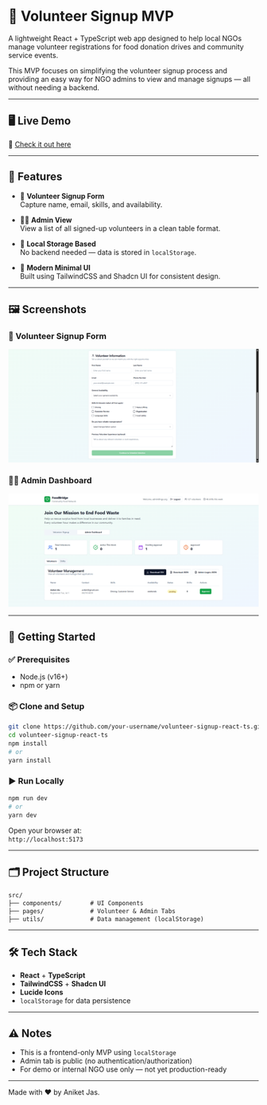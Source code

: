 # 👐 Volunteer Signup MVP

A lightweight React + TypeScript web app designed to help local NGOs manage volunteer registrations for food donation drives and community service events.

This MVP focuses on simplifying the volunteer signup process and providing an easy way for NGO admins to view and manage signups — all without needing a backend.

---

## 🖥️ Live Demo

🔗 [Check it out here](https://volunteer-signup-react-ts.vercel.app/)

---

## 🌟 Features

- 📝 **Volunteer Signup Form**  
  Capture name, email, skills, and availability.

- 🧑‍💼 **Admin View**  
  View a list of all signed-up volunteers in a clean table format.

- 💾 **Local Storage Based**  
  No backend needed — data is stored in `localStorage`.

- 🎨 **Modern Minimal UI**  
  Built using TailwindCSS and Shadcn UI for consistent design.

---

## 🖼️ Screenshots

### 📝 Volunteer Signup Form

![Volunteer Signup Form](./screenshots/volunteer-signup-form.png)

### 🧑‍💼 Admin Dashboard

![Admin View](./screenshots/admin-dashboard.png)

---

## 🚀 Getting Started

### ✅ Prerequisites

- Node.js (v16+)
- npm or yarn

### 📦 Clone and Setup

```bash
git clone https://github.com/your-username/volunteer-signup-react-ts.git
cd volunteer-signup-react-ts
npm install
# or
yarn install
```

### ▶️ Run Locally

```bash
npm run dev
# or
yarn dev
```

Open your browser at:  
`http://localhost:5173`

---

## 🗂️ Project Structure

```
src/
├── components/        # UI Components
├── pages/             # Volunteer & Admin Tabs
├── utils/             # Data management (localStorage)
```

---

## 🛠️ Tech Stack

- **React** + **TypeScript**
- **TailwindCSS** + **Shadcn UI**
- **Lucide Icons**
- `localStorage` for data persistence

---

## ⚠️ Notes

- This is a frontend-only MVP using `localStorage`
- Admin tab is public (no authentication/authorization)
- For demo or internal NGO use only — not yet production-ready

---

Made with ❤️ by Aniket Jas.
